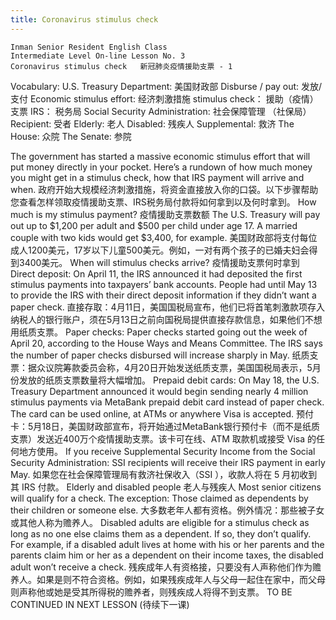 ```yaml
---
title: Coronavirus stimulus check
---
```


```
Inman Senior Resident English Class
Intermediate Level On-line Lesson No. 3
Coronavirus stimulus check   新冠肺炎疫情援助支票 - 1
```

Vocabulary:
U.S. Treasury Department:         美国财政部
Disburse / pay out:            发放/支付
Economic stimulus effort:          经济刺激措施
stimulus check：            援助（疫情）支票
IRS：                        税务局
Social Security Administration:    社会保障管理 （社保局）
Recipient:                    受者
Elderly:                    老人
Disabled:                    残疾人
Supplemental:                救济
The House:                众院
The Senate:                参院
 
The government has started a massive economic stimulus effort that will put money directly in your pocket. Here’s a rundown of how much money you might get in a stimulus check, how that IRS payment will arrive and when.
政府开始大规模经济刺激措施，将资金直接放入你的口袋。以下步骤帮助您查看怎样领取疫情援助支票、IRS税务局付款将如何拿到以及何时拿到。
How much is my stimulus payment? 疫情援助支票数额
The U.S. Treasury will pay out up to $1,200 per adult and $500 per child under age 17. A married couple with two kids would get $3,400, for example.
美国财政部将支付每位成人1200美元，17岁以下儿童500美元。例如，一对有两个孩子的已婚夫妇会得到3400美元。
When will stimulus checks arrive? 疫情援助支票何时拿到
Direct deposit: 
On April 11, the IRS announced it had deposited the first stimulus payments into taxpayers’ bank accounts. People had until May 13 to provide the IRS with their direct deposit information if they didn’t want a paper check.
直接存取：4月11日，美国国税局宣布，他们已将首笔刺激款项存入纳税人的银行账户，须在5月13日之前向国税局提供直接存款信息，如果他们不想用纸质支票。
Paper checks: 
Paper checks started going out the week of April 20, according to the House Ways and Means Committee. The IRS says the number of paper checks disbursed will increase sharply in May.
纸质支票：据众议院筹款委员会称，4月20日开始发送纸质支票，美国国税局表示，5月份发放的纸质支票数量将大幅增加。
Prepaid debit cards: 
On May 18, the U.S. Treasury Department announced it would begin sending nearly 4 million stimulus payments via MetaBank prepaid debit card instead of paper check. The card can be used online, at ATMs or anywhere Visa is accepted. 
预付卡：5月18日，美国财政部宣布，将开始通过MetaBank银行预付卡（而不是纸质支票）发送近400万个疫情援助支票。该卡可在线、ATM 取款机或接受 Visa 的任何地方使用。
If you receive Supplemental Security Income from the Social Security Administration: SSI recipients will receive their IRS payment in early May.
如果您在社会保障管理局有救济社保收入（SSI ），收款人将在 5 月初收到其 IRS 付款。
Elderly and disabled people 老人与残疾人
Most senior citizens will qualify for a check. The exception: Those claimed as dependents by their children or someone else.
大多数老年人都有资格。例外情况：那些被子女或其他人称为赡养人。
Disabled adults are eligible for a stimulus check as long as no one else claims them as a dependent. If so, they don’t qualify. For example, if a disabled adult lives at home with his or her parents and the parents claim him or her as a dependent on their income taxes, the disabled adult won’t receive a check.
残疾成年人有资格接，只要没有人声称他们作为赡养人。如果是则不符合资格。例如，如果残疾成年人与父母一起住在家中，而父母则声称他或她是受其所得税的赡养者，则残疾成人将得不到支票。
TO BE CONTINUED IN NEXT LESSON (待续下一课)
